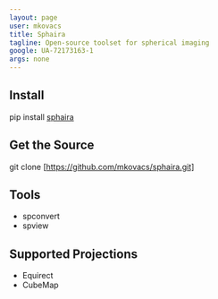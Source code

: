 ```yaml
---
layout: page
user: mkovacs
title: Sphaira
tagline: Open-source toolset for spherical imaging
google: UA-72173163-1
args: none
---
```


## Install

pip install [sphaira](https://pypi.python.org/pypi/sphaira)

## Get the Source

git clone [https://github.com/mkovacs/sphaira.git]

## Tools

* spconvert
* spview

## Supported Projections

* Equirect
* CubeMap
